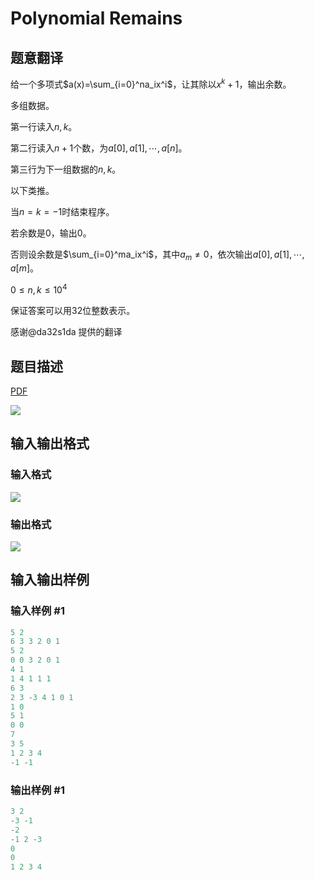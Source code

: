 # Polynomial Remains

## 题意翻译

给一个多项式$a(x)=\sum_{i=0}^na_ix^i$，让其除以$x^k+1$，输出余数。

多组数据。

第一行读入$n,k$。

第二行读入$n+1$个数，为$a[0],a[1],\cdots,a[n]$。

第三行为下一组数据的$n,k$。

以下类推。

当$n=k=-1$时结束程序。

若余数是$0$，输出$0$。

否则设余数是$\sum_{i=0}^ma_ix^i$，其中$a_m\ne0$，依次输出$a[0],a[1],\cdots ,a[m]$。

$0\le n,k\le 10^4$

保证答案可以用$32$位整数表示。

感谢@da32s1da 提供的翻译

## 题目描述

[problemUrl]: https://uva.onlinejudge.org/index.php?option=com_onlinejudge&Itemid=8&category=17&page=show_problem&problem=1527

[PDF](https://uva.onlinejudge.org/external/105/p10586.pdf)

![](https://cdn.luogu.com.cn/upload/vjudge_pic/UVA10586/1449cf570f8d15ae08a63ccbb169c03fd6cffa26.png)

## 输入输出格式

### 输入格式

![](https://cdn.luogu.com.cn/upload/vjudge_pic/UVA10586/8d8bcdf893db8e9fa16d1bd05d2b13484aab54d8.png)

### 输出格式

![](https://cdn.luogu.com.cn/upload/vjudge_pic/UVA10586/a9336c0c1ec88244002967feef2ed5d77bfeab76.png)

## 输入输出样例

### 输入样例 #1

```cpp
5 2
6 3 3 2 0 1
5 2
0 0 3 2 0 1
4 1
1 4 1 1 1
6 3
2 3 -3 4 1 0 1
1 0
5 1
0 0
7
3 5
1 2 3 4
-1 -1
```


### 输出样例 #1

```cpp
3 2
-3 -1
-2
-1 2 -3
0
0
1 2 3 4
```


